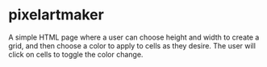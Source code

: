 # pixelartmaker
A simple HTML page where a user can choose height and width to create a grid, and then choose a color to apply to cells as they desire. The user will click on cells to toggle the color change.
